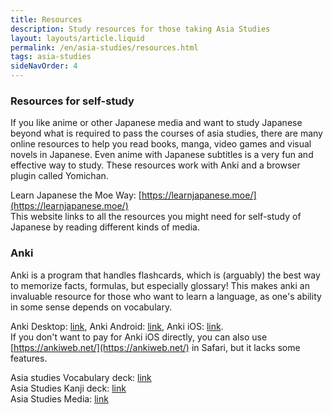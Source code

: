 ```yaml
---
title: Resources
description: Study resources for those taking Asia Studies
layout: layouts/article.liquid
permalink: /en/asia-studies/resources.html
tags: asia-studies
sideNavOrder: 4
---
```


### Resources for self-study

If you like anime or other Japanese media and want to study Japanese beyond what is required to pass the courses of asia studies, there are many online resources to help you read books, manga, video games and visual novels in Japanese. Even anime with Japanese subtitles is a very fun and effective way to study. These resources work with Anki and a browser plugin called Yomichan.

Learn Japanese the Moe Way: [https://learnjapanese.moe/](https://learnjapanese.moe/)  
This website links to all the resources you might need for self-study of Japanese by reading different kinds of media.

### Anki

Anki is a program that handles flashcards, which is (arguably) the best way to memorize facts, formulas, but especially glossary! This makes anki an invaluable resource for those who want to learn a language, as one's ability in some sense depends on vocabulary.

Anki Desktop: [link](https://apps.ankiweb.net/), Anki Android: [link](https://play.google.com/store/apps/details?id=com.ichi2.anki), Anki iOS: [link](https://apps.apple.com/us/app/ankimobile-flashcards/id373493387).  
If you don't want to pay for Anki iOS directly, you can also use [https://ankiweb.net/](https://ankiweb.net/) in Safari, but it lacks some features.

Asia studies Vocabulary deck: [link](https://drive.google.com/file/d/1Ntk57HhiIR0wo458uJSVCI315RrgitZ6/view?usp=sharing)  
Asia Studies Kanji deck: [link](https://drive.google.com/file/d/1tC7sdPe7aORyOBS2wCU_ALbd-_p0IdYs/view?usp=sharing)  
Asia Studies Media: [link](https://drive.google.com/drive/folders/1f6PHGAMAObTaVMGOOnoCtPyTKpFZ487L?usp=sharing)